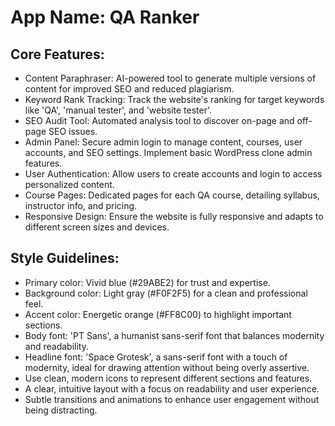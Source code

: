 # **App Name**: QA Ranker

## Core Features:

- Content Paraphraser: AI-powered tool to generate multiple versions of content for improved SEO and reduced plagiarism.
- Keyword Rank Tracking: Track the website's ranking for target keywords like 'QA', 'manual tester', and 'website tester'.
- SEO Audit Tool: Automated analysis tool to discover on-page and off-page SEO issues.
- Admin Panel: Secure admin login to manage content, courses, user accounts, and SEO settings. Implement basic WordPress clone admin features.
- User Authentication: Allow users to create accounts and login to access personalized content.
- Course Pages: Dedicated pages for each QA course, detailing syllabus, instructor info, and pricing.
- Responsive Design: Ensure the website is fully responsive and adapts to different screen sizes and devices.

## Style Guidelines:

- Primary color: Vivid blue (#29ABE2) for trust and expertise.
- Background color: Light gray (#F0F2F5) for a clean and professional feel.
- Accent color: Energetic orange (#FF8C00) to highlight important sections.
- Body font: 'PT Sans', a humanist sans-serif font that balances modernity and readability.
- Headline font: 'Space Grotesk', a sans-serif font with a touch of modernity, ideal for drawing attention without being overly assertive.
- Use clean, modern icons to represent different sections and features.
- A clear, intuitive layout with a focus on readability and user experience.
- Subtle transitions and animations to enhance user engagement without being distracting.